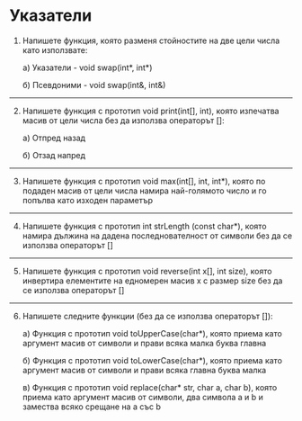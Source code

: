 # Указатели
1. Напишете функция, която разменя стойностите на две цели числа като използвате:
   
   а) Указатели - void swap(int*, int*)
   
   б) Псевдоними - void swap(int&, int&)

---
2. Напишете функция с прототип void print(int[], int), която изпечатва масив от цели числа без да използва операторът []:
   
   а) Отпред назад
   
   б) Отзад напред

---
3. Напишете функция с прототип void max(int[], int, int*), коятo по подаден масив от цели числа намира най-голямото число и го попълва като изходен параметър

---
4. Напишете функция с прототип int strLength (const char*), коятo намира дължина на дадена последнователност от символи без да се използва операторът []

---
5. Напишете функция с прототип void reverse(int x[], int size), която инвертира елементите на едномерен масив x с размер size без да се използва операторът []
   
---
6. Напишете следните функции (без да се използва операторът []):

   a) Функция с прототип void toUpperCase(char*), която приема като аргумент масив от символи и прави всяка малка буква главна
   
   б) Функция с прототип void toLowerCase(char*), която приема като аргумент масив от символи и прави всяка главна буква малка
   
   в) Функция с прототип void replace(char* str, char a, char b), която приема като аргумент масив от символи, два символа a и b и замества всяко срещане на a със b
